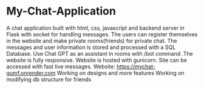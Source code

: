 # My-Chat-Application
A chat application built with html, css, javascript and backend server in Flask with socket for handling messages. The users can register themselves in the website and make private rooms(friends) for private chat. The messages and user information is stored and processed with a SQL Database. Use Chat GPT as an assistant in rooms with /bot command .The website is fully responsive.
Website is hosted with gunicorn. Site can be accessed with fast live messages.
Website: https://mychat-gumf.onrender.com
Working on designs and more features
Working on modifying db structure for friends
